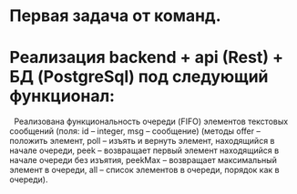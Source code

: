 #  Первая задача от команд.

#  Реализация backend + api (Rest) + БД (PostgreSql) под следующий функционал:
 
Реализована функциональность очереди (FIFO) элементов текстовых сообщений (поля: id – integer, msg – сообщение) (методы 
offer – положить элемент, 
poll – изъять и вернуть элемент, находящийся в начале очереди, 
peek – возвращает первый элемент находящийся в начале очереди без изъятия, 
peekMax – возвращает максимальный элемент в очереди, 
all – список элементов в очереди, порядок как в очереди).

